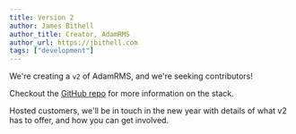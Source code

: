 ```yaml
---
title: Version 2
author: James Bithell
author_title: Creator, AdamRMS
author_url: https://jbithell.com
tags: ["development"]
---
```


We're creating a `v2` of AdamRMS, and we're seeking contributors!

Checkout the [GitHub repo](https://github.com/bstudios/adam-rms) for more information on the stack. 

Hosted customers, we'll be in touch in the new year with details of what v2 has to offer, and how you can get involved.